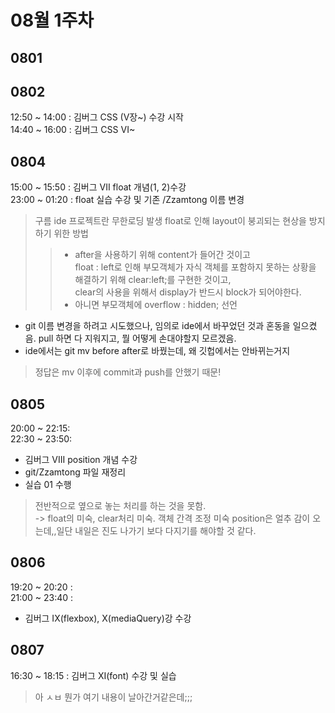 # 08월 1주차

## 0801

## 0802

12:50 ~ 14:00 : 김버그 CSS (V장~) 수강 시작  
14:40 ~ 16:00 : 김버그 CSS VI~

## 0804

15:00 ~ 15:50 : 김버그 VII float 개념(1, 2)수강  
23:00 ~ 01:20 : float 실습 수강 및 기존 /Zzamtong 이름 변경

> 구름 ide 프로젝트란 무한로딩 발생
> float로 인해 layout이 붕괴되는 현상을 방지하기 위한 방법
>   > - after을 사용하기 위해 content가 들어간 것이고  
>   >	float : left로 인해 부모객체가 자식 객체를 포함하지 못하는 상황을 해결하기 위해 clear:left;를 구현한 것이고,   
>   >	clear의 사용을 위해서 display가 반드시 block가 되어야한다.
>   > - 아니면 부모객체에 overflow : hidden; 선언
- git 이름 변경을 하려고 시도했으나, 임의로 ide에서 바꾸었던 것과 혼동을 일으켰음. pull 하면 다 지워지고, 뭘 어떻게 손대야할지 모르겠음.
- ide에서는 git mv before after로 바꿨는데, 왜 깃헙에서는 안바뀌는거지
> 정답은 mv 이후에 commit과 push를 안했기 때문! 

## 0805

20:00 ~ 22:15:  
22:30 ~ 23:50:  
- 김버그 VIII position 개념 수강  
- git/Zzamtong 파일 재정리  
- 실습 01 수행
> 전반적으로 옆으로 놓는 처리를 하는 것을 못함.   
> -> float의 미숙, clear처리 미숙.
> 객체 간격 조정 미숙
> position은 얼추 감이 오는데,,일단 내일은 진도 나가기 보다 다지기를 해야할 것 같다.   

## 0806

19:20 ~ 20:20 :  
21:00 ~ 23:40 : 
- 김버그 IX(flexbox), X(mediaQuery)강 수강

## 0807

16:30 ~ 18:15 : 김버그 XI(font) 수강 및 실습   
> 아 ㅅㅂ 뭔가 여기 내용이 날아간거같은데;;;
